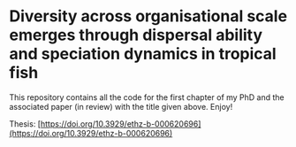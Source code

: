 # Diversity across organisational scale emerges through dispersal ability and speciation dynamics in tropical fish

This repository contains all the code for the first chapter of my PhD and the associated paper (in review) with the title given above. Enjoy!

Thesis:
[https://doi.org/10.3929/ethz-b-000620696](https://doi.org/10.3929/ethz-b-000620696)
